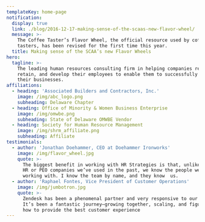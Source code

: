 ```yaml
---
templateKey: home-page
notification:
  display: true
  link: ./blog/2016-12-17-making-sense-of-the-scaas-new-flavor-wheel/
  message: >-
    The Coffee Taster’s Flavor Wheel, the official resource used by coffee
    tasters, has been revised for the first time this year.
  title: Making sense of the SCAA’s new Flavor Wheels
hero:
  tagline: >-
    The leading human resources consulting firm in helping companies recruit,
    retain, and develop their employees to enable them to successfully grow
    their businesses.
affiliations:
  - heading: 'Associated Builders and Contractors, Inc.'
    image: /img/abc_logo.png
    subheading: Delaware Chapter
  - heading: Office of Minority & Women Business Enterprise
    image: /img/omwbe.png
    subheading: State of Delaware OMWBE Vendor
  - heading: Society for Human Resource Management
    image: /img/shrm_affiliate.png
    subheading: Affiliate
testimonials:
  - author: 'Jonathan Doehammer, CEO at Doehammer Ironworks'
    image: /img/flavor_wheel.jpg
    quote: >-
      The biggest benefit in working with HR Strategies is that, unlike the big
      HR or PEO companies we’ve used in the past, we know the people we’re
      working with. I know the team by name, and they know  us.
  - author: 'Raphael Fontes, Vice President of Customer Operations'
    image: /img/jumbotron.jpg
    quote: >-
      Zendesk has been a phenomenal partner and very responsive to our needs.
      It’s been a fantastic journey—growing together, scaling, and figuring out
      how to provide the best customer experience
---
```


